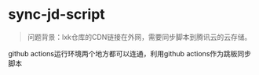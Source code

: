 # sync-jd-script

> 问题背景：lxk仓库的CDN链接在外网，需要同步脚本到腾讯云的云存储。

github actions运行环境两个地方都可以连通，利用github actions作为跳板同步脚本

